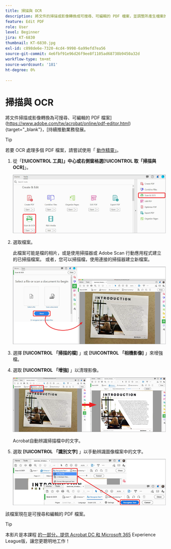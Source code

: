```yaml
---
title: 掃描與 OCR
description: 將文件的掃描或影像轉換成可搜尋、可編輯的 PDF 檔案，並調整所產生檔案的品質
feature: Edit PDF
role: User
level: Beginner
jira: KT-6830
thumbnail: KT-6830.jpg
exl-id: c898de6e-7320-4cd4-9998-6a99efd7ea56
source-git-commit: 4e6fbf91e96d26f9ee8f1105ad68738b9450a32d
workflow-type: tm+mt
source-wordcount: '181'
ht-degree: 0%

---
```


# 掃描與 OCR

將文件掃描或影像轉換為可搜尋、可編輯的 PDF 檔案](https://www.adobe.com/tw/acrobat/online/pdf-editor.html){target="_blank"}，[持續推動業務發展。

>[!TIP]
>
>若要 OCR 處理多個 PDF 檔案，請嘗試使用「 [動作精靈」](../advanced-tasks/action.md)。

1. 從「**[!UICONTROL 工具]」中心或右側窗格選[!UICONTROL 取「掃描與 OCR]**」。

   ![掃描步驟 1](../assets/Scan_1.png)

1. 選取檔案。

   此檔案可能是檔的相片，或是使用掃描器或 Adobe Scan 行動應用程式建立的已掃描檔案。 或者，您可以掃描檔，使用連接的掃描器建立新檔案。

   ![掃描步驟 2](../assets/Scan_2.png)

1. 選擇 **[!UICONTROL 「掃描的檔]** 」或 **[!UICONTROL 「相機影像]** 」來增強檔。

1. 選取 **[!UICONTROL 「增強]** 」以清理影像。

   ![掃描步驟 3](../assets/Scan_3.png)

   Acrobat自動辨識掃描檔中的文字。

1. 選取 **[!UICONTROL 「識別文字]** 」以手動辨識圖像檔案中的文字。

   ![掃描步驟 4](../assets/Scan_4.png)

該檔案現在是可搜尋和編輯的 PDF 檔案。

>[!TIP]
>
>本影片是本課程 [的一部分，提供 Acrobat DC 和 Microsoft 365](https://experienceleague.adobe.com/?recommended=Acrobat-U-1-2021.microsoft365) Experience League版，讓您更聰明地工作！
